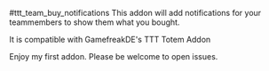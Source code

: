 #ttt_team_buy_notifications
This addon will add notifications for your teammembers to show them what you bought.

It is compatible with GamefreakDE's TTT Totem Addon

Enjoy my first addon.
Please be welcome to open issues.
